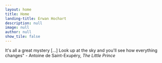 ```yaml
---
layout: home
title: Home
landing-title: Erwan Hochart
description: null
image: null
author: null
show_tile: false
---
```


It's all a great mystery [...] Look up at the sky and you'll see how everything changes" - Antoine de Saint-Exupéry, _The Little Prince_

